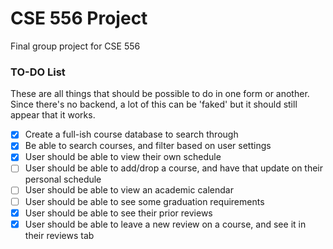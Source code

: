 # CSE 556 Project

Final group project for CSE 556

### TO-DO List

These are all things that should be possible to do in one form or another. Since there's no backend, a lot of this can be 'faked' but it should still appear that it works.

- [x] Create a full-ish course database to search through
- [x] Be able to search courses, and filter based on user settings
- [x] User should be able to view their own schedule
- [ ] User should be able to add/drop a course, and have that update on their personal schedule
- [ ] User should be able to view an academic calendar
- [ ] User should be able to see some graduation requirements
- [x] User should be able to see their prior reviews
- [x] User should be able to leave a new review on a course, and see it in their reviews tab
